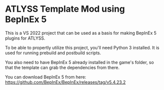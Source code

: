 # ATLYSS Template Mod using BepInEx 5

This is a VS 2022 project that can be used as a basis for making BepInEx 5 plugins for ATLYSS.

To be able to propertly utilize this project, you'll need Python 3 installed. It is used for running prebuild and postbuild scripts.

You also need to have BepInEx 5 already installed in the game's folder, so that the template can grab the dependencies from there.

You can download BepInEx 5 from here: https://github.com/BepInEx/BepInEx/releases/tag/v5.4.23.2